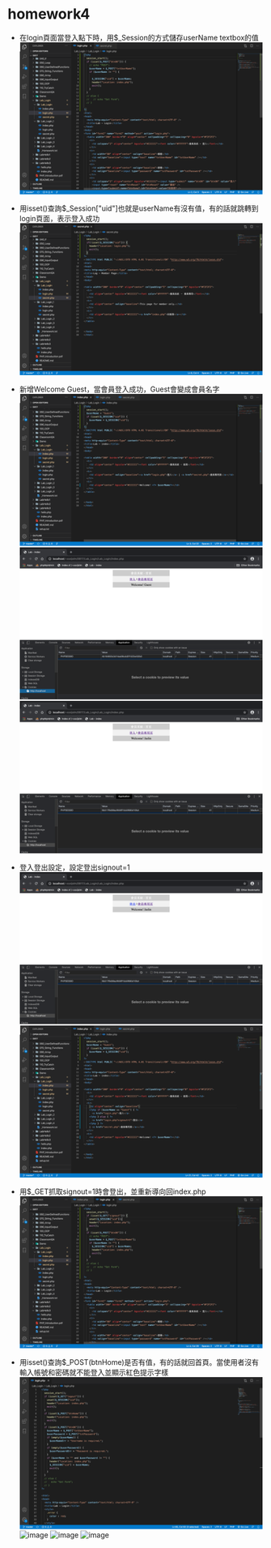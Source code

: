 # homework4

- 在login頁面當登入點下時，用$_Session的方式儲存userName textbox的值
![image](https://github.com/xxxijslm/homework4/blob/master/img/hw4_1.png)

- 用isset()查詢$_Session["uid"]也就是userName有沒有值，有的話就跳轉到login頁面，表示登入成功
![image](https://github.com/xxxijslm/homework4/blob/master/img/hw4_2.png)

- 新增Welcome Guest，當會員登入成功，Guest會變成會員名字
![image](https://github.com/xxxijslm/homework4/blob/master/img/hw4_3_1.png)
![image](https://github.com/xxxijslm/homework4/blob/master/img/hw4_3_2.png)
![image](https://github.com/xxxijslm/homework4/blob/master/img/hw4_3_3.png)

- 登入登出設定，設定登出signout=1
![image](https://github.com/xxxijslm/homework4/blob/master/img/hw4_4_1.png)
![image](https://github.com/xxxijslm/homework4/blob/master/img/hw4_4_2.png)

- 用$_GET抓取signout=1時會登出，並重新導向回index.php
![image](https://github.com/xxxijslm/homework4/blob/master/img/hw4_5.png)

- 用isset()查詢$_POST(btnHome)是否有值，有的話就回首頁。當使用者沒有輸入帳號和密碼就不能登入並顯示紅色提示字樣
![image](https://github.com/xxxijslm/homework4/blob/master/img/hw4_6_1.png)
![image](https://github.com/xxxijslm/homework4/blob/master/img/hw4_6_2.png)
![image](https://github.com/xxxijslm/homework4/blob/master/img/hw4_6_3.png)
![image](https://github.com/xxxijslm/homework4/blob/master/img/hw4_6_4.png)
